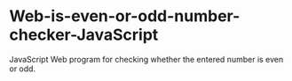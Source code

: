# Web-is-even-or-odd-number-checker-JavaScript
JavaScript Web program for checking whether the entered number is even or odd.
